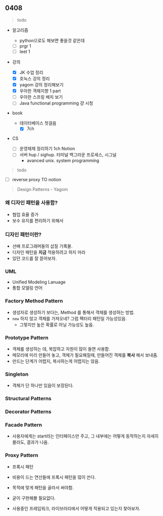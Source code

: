 ## 0408


> todo

- 알고리즘

  - python으로도 해보면 좋을것 같은데
  - [ ] prgr 1
  - [ ] leet 1

- 강의

  - [x] JK 수업 정리
  - [x] 호눅스 강의 정리
  - [x] yagom 강의 정리해보기
  - [x] 우아한 객체지향 1 part
  - [ ] 우아한 스프링 배치 보기
  - [ ] Java functional programming 걍 시청

- book

  - 데이터베이스 첫걸음
    - [x] 7ch

- CS

  - [ ] 운영체제 정리하기 1ch Notion
  - [ ] 서버 hup / sighup. 터미널 백그라운 프로세스, 시그널 
    - avanced unix. system programming 
  

  


> todo

- [ ] reverse proxy TO notion





> Design Patterns - Yagom

### 왜 디자인 패턴을 사용함?

- 협업 효율 증가
- 보수 유지를 편리하기 위해서



### 디자인 패턴이란?

- 선배 프로그래머들의 삽질 기록물.
- 디자인 패턴을 **지금** 적용하려고 하지 마라
- 있던 코드를 잘 뜯어보자.



### UML

- Unified Modeling Lanuage
- 통합 모델링 언어



### Factory Method Pattern

- 생성자로 생성하기 보다는, Method 를 통해서 객체를 생성하는 방법.
- `new` 하지 않고 객체를 가져오네? 그럼 팩터리 패턴일 가능성있음. 
  - 그렇지만 높은 확률로 아닐 가능성도 높음.



### Prototype Pattern

- 객체를 생성하는 데, 복잡하고 자원이 많이 들면 사용함.
- 메모리에 미리 만들어 놓고, 객체가 필요해질때, 만들어진 객체를 **복사** 해서 보내줌.
- 만드는 단계가 어렵지, 복사하는게 어렵지는 않음.



### Singleton

- 객체가 단 하나만 있음이 보장된다.



### Structural Patterns



### Decorator Patterns



### Facade Pattern

- 사용자에게는 start라는 인터페이스만 주고, 그 내부에는 어떻게 동작하는지 자세히 몰라도, 결과가 나옴.



### Proxy Pattern

- 프록시 패턴
- 비용이 드는 연산들에 프록시 패턴을 많이 쓴다.



- 목적에 맞게 패턴을 골라서 써야함.
- 굳이 구현해볼 필요없다.
- 사용중인 프레임워크, 라이브러리에서 어떻게 적용되고 있는지 찾아보자.